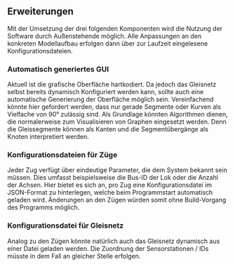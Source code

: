 ## Erweiterungen
Mit der Umsetzung der drei folgenden Komponenten wird die Nutzung der Software durch Außenstehende möglich.
Alle Anpassungen an den konkreten Modellaufbau erfolgen dann über zur Laufzeit eingelesene Konfigurationsdateien.

### Automatisch generiertes GUI <!--CH-->
Aktuell ist die grafische Oberfläche hartkodiert. Da jedoch das Gleisnetz selbst bereits dynamisch Konfiguriert werden kann,
sollte auch eine automatische Generierung der Oberfläche möglich sein.
Vereinfachend könnte hier gefordert werden, dass nur gerade Segmente oder Kurven als Vielfache von 90° zulässig sind.
Als Grundlage könnten Algorithmen dienen, die normalerweise zum Visualisieren von Graphen eingesetzt werden.
Denn die Gleissegmente können als Kanten und die Segmentübergänge als Knoten interpretiert werden.

### Konfigurationsdateien für Züge <!--CH-->
Jeder Zug verfügt über eindeutige Parameter, die dem System bekannt sein müssen. Dies umfasst beispielsweise die Bus-ID der Lok oder die Anzahl der Achsen.
Hier bietet es sich an, pro Zug eine Konfigurationsdatei im JSON-Format zu hinterlegen, welche beim Programmstart automatisch geladen wird.
Änderungen an den Zügen würden somit ohne Build-Vorgang des Programms möglich.

### Konfigurationsdatei für Gleisnetz <!--CH-->
Analog zu den Zügen könnte natürlich auch das Gleisnetz dynamisch aus einer Datei geladen werden.
Die Zuordnung der Sensorstationen / IDs müsste in dem Fall an gleicher Stelle erfolgen.

